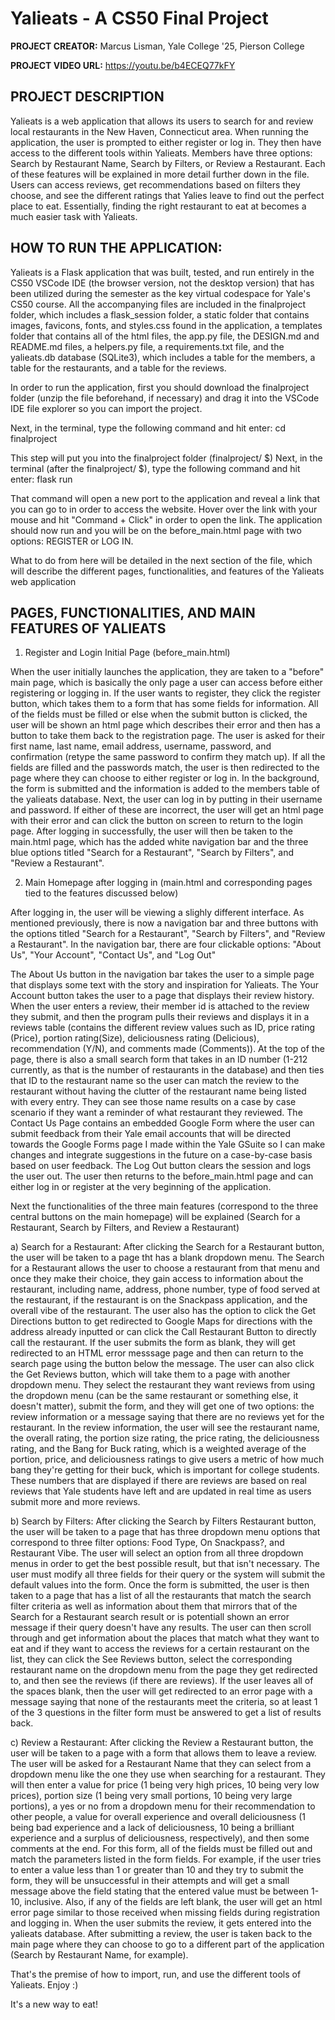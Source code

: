 # Yalieats - A CS50 Final Project

**PROJECT CREATOR:** Marcus Lisman, Yale College '25, Pierson College

**PROJECT VIDEO URL:** https://youtu.be/b4ECEQ77kFY


## PROJECT DESCRIPTION
Yalieats is a web application that allows its users to search for and review local restaurants in the New Haven, Connecticut area. When running the application, the user is prompted to either register or log in. They then have access to the different tools within Yalieats. Members have three options: Search by Restaurant Name, Search by Filters, or Review a Restaurant. Each of these features will be explained in more detail further down in the file. Users can access reviews, get recommendations based on filters they choose, and see the different ratings that Yalies leave to find out the perfect place to eat. Essentially, finding the right restaurant to eat at becomes a much easier task with Yalieats.


## HOW TO RUN THE APPLICATION:
Yalieats is a Flask application that was built, tested, and run entirely in the CS50 VSCode IDE (the browser version, not the desktop version) that has been utilized during the semester as the key virtual codespace for Yale's CS50 course. All the accompanying files are included in the finalproject folder, which includes a flask_session folder, a static folder that contains images, favicons, fonts, and styles.css found in the application, a templates folder that contains all of the html files, the app.py file, the DESIGN.md and README.md files, a helpers.py file, a requirements.txt file, and the yalieats.db database (SQLite3), which includes a table for the members, a table for the restaurants, and a table for the reviews.

In order to run the application, first you should download the finalproject folder (unzip the file beforehand, if necessary) and drag it into the VSCode IDE file explorer so you can import the project.

Next, in the terminal, type the following command and hit enter: cd finalproject

This step will put you into the finalproject folder (finalproject/ $)
Next, in the terminal (after the finalproject/ $), type the following command and hit enter: flask run

That command will open a new port to the application and reveal a link that you can go to in order to access the website. Hover over the link with your mouse and hit "Command + Click" in order to open the link. The application should now run and you will be on the before_main.html page with two options: REGISTER or LOG IN.

What to do from here will be detailed in the next section of the file, which will describe the different pages, functionalities, and features of the Yalieats web application

## PAGES, FUNCTIONALITIES, AND MAIN FEATURES OF YALIEATS

1. Register and Login Initial Page (before_main.html)

When the user initially launches the application, they are taken to a "before" main page, which is basically the only page a user can access before either registering or logging in. If the user wants to register, they click the register button, which takes them to a form that has some fields for information. All of the fields must be filled or else when the submit button is clicked, the user will be shown an html page which describes their error and then has a button to take them back to the registration page. The user is asked for their first name, last name, email address, username, password, and confirmation (retype the same password to confirm they match up). If all the fields are filled and the passwords match, the user is then redirected to the page where they can choose to either register or log in. In the background, the form is submitted and the information is added to the members table of the yalieats database. Next, the user can log in by putting in their username and password. If either of these are incorrect, the user will get an html page with their error and can click the button on screen to return to the login page. After logging in successfully, the user will then be taken to the main.html page, which has the added white navigation bar and the three blue options titled "Search for a Restaurant", "Search by Filters", and "Review a Restaurant".

2. Main Homepage after logging in (main.html and corresponding pages tied to the features discussed below)

After logging in, the user will be viewing a slighly different interface. As mentioned previously, there is now a navigation bar and three buttons with the options titled "Search for a Restaurant", "Search by Filters", and "Review a Restaurant". In the navigation bar, there are four clickable options: "About Us", "Your Account", "Contact Us", and "Log Out"

The About Us button in the navigation bar takes the user to a simple page that displays some text with the story and inspiration for Yalieats. The Your Account button takes the user to a page that displays their review history. When the user enters a review, their member id is attached to the review they submit, and then the program pulls their reviews and displays it in a reviews table (contains the different review values such as ID, price rating (Price), portion rating(Size), deliciousness rating (Delicious), recommendation (Y/N), and comments made (Comments)). At the top of the page, there is also a small search form that takes in an ID number (1-212 currently, as that is the number of restaurants in the database) and then ties that ID to the restaurant name so the user can match the review to the restaurant without having the clutter of the restaurant name being listed with every entry. They can see those name results on a case by case scenario if they want a reminder of what restaurant they reviewed. The Contact Us Page contains an embedded Google Form where the user can submit feedback from their Yale email accounts that will be directed towards the Google Forms page I made within the Yale GSuite so I can make changes and integrate suggestions in the future on a case-by-case basis based on user feedback. The Log Out button clears the session and logs the user out. The user then returns to the before_main.html page and can either log in or register at the very beginning of the application.

Next the functionalities of the three main features (correspond to the three central buttons on the main homepage) will be explained (Search for a Restaurant, Search by Filters, and Review a Restaurant)

a) Search for a Restaurant: After clicking the Search for a Restaurant button, the user will be taken to a page tht has a blank dropdown menu. The Search for a Restaurant allows the user to choose a restaurant from that menu and once they make their choice, they gain access to information about the restaurant, including name, address, phone number, type of food served at the restaurant, if the restaurant is on the Snackpass application, and the overall vibe of the restaurant. The user also has the option to click the Get Directions button to get redirected to Google Maps for directions with the address already inputted or can click the Call Restaurant Button to directly call the restaurant. If the user submits the form as blank, they will get redirected to an HTML error messsage page and then can return to the search page using the button below the message. The user can also click the Get Reviews button, which will take them to a page with another dropdown menu. They select the restaurant they want reviews from using the dropdown menu (can be the same restaurant or something else, it doesn't matter), submit the form, and they will get one of two options: the review information or a message saying that there are no reviews yet for the restaurant. In the review information, the user will see the restaurant name, the overall rating, the portion size rating, the price rating, the deliciousness rating, and the Bang for Buck rating, which is a weighted average of the portion, price, and deliciousness ratings to give users a metric of how much bang they're getting for their buck, which is important for college students. These numbers that are displayed if there are reviews are based on real reviews that Yale students have left and are updated in real time as users submit more and more reviews.

b) Search by Filters: After clicking the Search by Filters Restaurant button, the user will be taken to a page that has three dropdown menu options that correspond to three filter options: Food Type, On Snackpass?, and Restaurant Vibe. The user will select an option from all three dropdown menus in order to get the best possible result, but that isn't necessary. The user must modify all three fields for their query or the system will submit the default values into the form. Once the form is submitted, the user is then taken to a page that has a list of all the restaurants that match the search filter criteria as well as information about them that mirrors that of the Search for a Restaurant search result or is potentiall shown an error message if their query doesn't have any results. The user can then scroll through and get information about the places that match what they want to eat and if they want to access the reviews for a certain restaurant on the list, they can click the See Reviews button, select the corresponding restaurant name on the dropdown menu from the page they get redirected to, and then see the reviews (if there are reviews). If the user leaves all of the spaces blank, then the user will get redirected to an error page with a message saying that none of the restaurants meet the criteria, so at least 1 of the 3 questions in the filter form must be answered to get a list of results back.

c) Review a Restaurant: After clicking the Review a Restaurant button, the user will be taken to a page with a form that allows them to leave a review. The user will be asked for a Restaurant Name that they can select from a dropdown menu like the one they use when searching for a restaurant. They will then enter a value for price (1 being very high prices, 10 being very low prices), portion size (1 being very small portions, 10 being very large portions), a yes or no from a dropdown menu for their recommendation to other people, a value for overall experience and overall deliciousness (1 being bad experience and a lack of deliciousness, 10 being a brilliant experience and a surplus of deliciousness, respectively), and then some comments at the end. For this form, all of the fields must be filled out and match the parameters listed in the form fields. For example, if the user tries to enter a value less than 1 or greater than 10 and they try to submit the form, they will be unsuccessful in their attempts and will get a small message above the field stating that the entered value must be between 1-10, inclusive. Also, if any of the fields are left blank, the user will get an html error page similar to those received when missing fields during registration and logging in. When the user submits the review, it gets entered into the yalieats database. After submitting a review, the user is taken back to the main page where they can choose to go to a different part of the application (Search by Restaurant Name, for example).

That's the premise of how to import, run, and use the different tools of Yalieats. Enjoy :)

It's a new way to eat!
